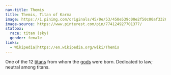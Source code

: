 ```yaml
---
nav-title: Themis
title: Themis, Titan of Karma
image: https://i.pinimg.com/originals/45/0e/53/450e539c00e2f50c00af3326527a54fd.jpg
image-source: https://www.pinterest.com/pin/774124927701377/
statbox:
  race: titan (sky)
  gender: female
links:
  - Wikipedia|https://en.wikipedia.org/wiki/Themis
---
```


One of the 12 [titans](../creatures/titans) from whom the [gods](../creatures/eternals) were born. Dedicated to law; neutral among titans.
